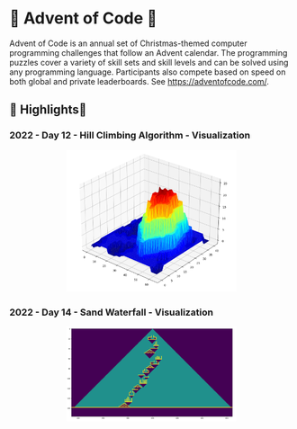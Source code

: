 # 🎄 Advent of Code 🎄

Advent of Code is an annual set of Christmas-themed computer programming challenges that follow an Advent calendar.
The programming puzzles cover a variety of skill sets and skill levels and can be solved using any programming language.
Participants also compete based on speed on both global and private leaderboards.
See https://adventofcode.com/.

## 🌟 Highlights🌟

### 2022 - Day 12 - Hill Climbing Algorithm - Visualization
<p align="center">
<img src="doc/day_12_plot.PNG"  width="60%" height="30%">
</p>


### 2022 - Day 14 - Sand Waterfall - Visualization
<p align="center">
<img src="doc/day_14_plot.PNG"  width="60%" height="30%">
</p>